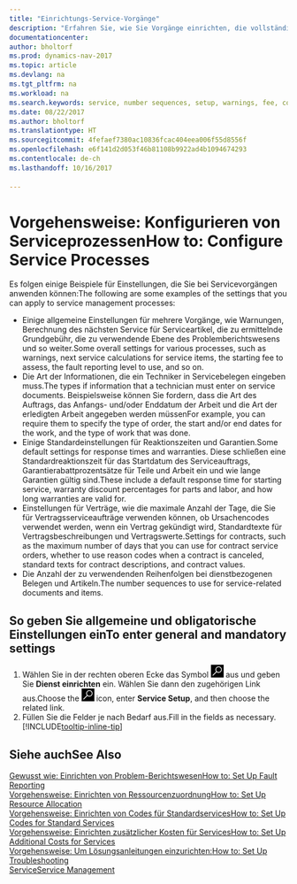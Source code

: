 ```yaml
---
title: "Einrichtungs-Service-Vorgänge"
description: "Erfahren Sie, wie Sie Vorgänge einrichten, die vollständige Zufriedenheit Ihrer Debitoren mit Ihrem Kundendienst sicherzustellen."
documentationcenter: 
author: bholtorf
ms.prod: dynamics-nav-2017
ms.topic: article
ms.devlang: na
ms.tgt_pltfrm: na
ms.workload: na
ms.search.keywords: service, number sequences, setup, warnings, fee, contracts, warranties
ms.date: 08/22/2017
ms.author: bholtorf
ms.translationtype: HT
ms.sourcegitcommit: 4fefaef7380ac10836fcac404eea006f55d8556f
ms.openlocfilehash: e6f141d2d053f46b81108b9922ad4b1094674293
ms.contentlocale: de-ch
ms.lasthandoff: 10/16/2017

---
```

# <a name="how-to-configure-service-processes"></a><span data-ttu-id="81826-103">Vorgehensweise: Konfigurieren von Serviceprozessen</span><span class="sxs-lookup"><span data-stu-id="81826-103">How to: Configure Service Processes</span></span>
<span data-ttu-id="81826-104">Es folgen einige Beispiele für Einstellungen, die Sie bei Servicevorgängen anwenden können:</span><span class="sxs-lookup"><span data-stu-id="81826-104">The following are some examples of the settings that you can apply to service management processes:</span></span>  
  
* <span data-ttu-id="81826-105">Einige allgemeine Einstellungen für mehrere Vorgänge, wie Warnungen, Berechnung des nächsten Service für Serviceartikel, die zu ermittelnde Grundgebühr, die zu verwendende Ebene des Problemberichtswesens und so weiter.</span><span class="sxs-lookup"><span data-stu-id="81826-105">Some overall settings for various processes, such as warnings, next service calculations for service items, the starting fee to assess, the fault reporting level to use, and so on.</span></span>  
* <span data-ttu-id="81826-106">Die Art der Informationen, die ein Techniker in Servicebelegen eingeben muss.</span><span class="sxs-lookup"><span data-stu-id="81826-106">The types if information that a technician must enter on service documents.</span></span> <span data-ttu-id="81826-107">Beispielsweise können Sie fordern, dass die Art des Auftrags, das Anfangs- und/oder Enddatum der Arbeit und die Art der erledigten Arbeit angegeben werden müssen</span><span class="sxs-lookup"><span data-stu-id="81826-107">For example, you can require them to specify the type of order, the start and/or end dates for the work, and the type of work that was done.</span></span>  
* <span data-ttu-id="81826-108">Einige Standardeinstellungen für Reaktionszeiten und Garantien.</span><span class="sxs-lookup"><span data-stu-id="81826-108">Some default settings for response times and warranties.</span></span> <span data-ttu-id="81826-109">Diese schließen eine Standardreaktionszeit für das Startdatum des Serviceauftrags, Garantierabattprozentsätze für Teile und Arbeit ein und wie lange Garantien gültig sind.</span><span class="sxs-lookup"><span data-stu-id="81826-109">These include a default response time for starting service, warranty discount percentages for parts and labor, and how long warranties are valid for.</span></span>  
* <span data-ttu-id="81826-110">Einstellungen für Verträge, wie die maximale Anzahl der Tage, die Sie für Vertragsserviceaufträge verwenden können, ob Ursachencodes verwendet werden, wenn ein Vertrag gekündigt wird, Standardtexte für Vertragsbeschreibungen und Vertragswerte.</span><span class="sxs-lookup"><span data-stu-id="81826-110">Settings for contracts, such as the maximum number of days that you can use for contract service orders, whether to use reason codes when a contract is canceled, standard texts for contract descriptions, and contract values.</span></span>  
* <span data-ttu-id="81826-111">Die Anzahl der zu verwendenden Reihenfolgen bei dienstbezogenen Belegen und Artikeln.</span><span class="sxs-lookup"><span data-stu-id="81826-111">The number sequences to use for service-related documents and items.</span></span>  

## <a name="to-enter-general-and-mandatory-settings"></a><span data-ttu-id="81826-112">So geben Sie allgemeine und obligatorische Einstellungen ein</span><span class="sxs-lookup"><span data-stu-id="81826-112">To enter general and mandatory settings</span></span>
1. <span data-ttu-id="81826-113">Wählen Sie in der rechten oberen Ecke das Symbol ![Nach Seite oder Bericht suchen](media/ui-search/search_small.png "Nach Seite oder Bericht suchen") aus und geben Sie **Dienst einrichten** ein. Wählen Sie dann den zugehörigen Link aus.</span><span class="sxs-lookup"><span data-stu-id="81826-113">Choose the ![Search for Page or Report](media/ui-search/search_small.png "Search for Page or Report icon") icon, enter **Service Setup**, and then choose the related link.</span></span>
2. <span data-ttu-id="81826-114">Füllen Sie die Felder je nach Bedarf aus.</span><span class="sxs-lookup"><span data-stu-id="81826-114">Fill in the fields as necessary.</span></span> [!INCLUDE[tooltip-inline-tip](includes/tooltip-inline-tip_md.md)]  

## <a name="see-also"></a><span data-ttu-id="81826-115">Siehe auch</span><span class="sxs-lookup"><span data-stu-id="81826-115">See Also</span></span>  
[<span data-ttu-id="81826-116">Gewusst wie: Einrichten von Problem-Berichtswesen</span><span class="sxs-lookup"><span data-stu-id="81826-116">How to: Set Up Fault Reporting</span></span>](service-how-setup-fault-reporting.md)  
[<span data-ttu-id="81826-117">Vorgehensweise: Einrichten von Ressourcenzuordnung</span><span class="sxs-lookup"><span data-stu-id="81826-117">How to: Set Up Resource Allocation</span></span>](service-how-setup-resource-allocation.md)  
[<span data-ttu-id="81826-118">Vorgehensweise: Einrichten von Codes für Standardservices</span><span class="sxs-lookup"><span data-stu-id="81826-118">How to: Set Up Codes for Standard Services</span></span>](service-how-setup-service-coding.md)  
[<span data-ttu-id="81826-119">Vorgehensweise: Einrichten zusätzlicher Kosten für Services</span><span class="sxs-lookup"><span data-stu-id="81826-119">How to: Set Up Additional Costs for Services</span></span>](service-how-setup-service-costs-pricing.md)  
[<span data-ttu-id="81826-120">Vorgehensweise: Um Lösungsanleitungen einzurichten:</span><span class="sxs-lookup"><span data-stu-id="81826-120">How to: Set Up Troubleshooting</span></span>](service-how-setup-troubleshooting.md)  
[<span data-ttu-id="81826-121">Service</span><span class="sxs-lookup"><span data-stu-id="81826-121">Service Management</span></span>](service-service.md)  

